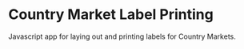 Country Market Label Printing
=================

Javascript app for laying out and printing labels for Country Markets.
